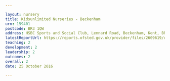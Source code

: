```yaml
---

layout: nursery
title: Kidsunlimited Nurseries - Beckenham
urn: 159401
postcode: BR3 1QW
address: HSBC Sports and Social Club, Lennard Road, Beckenham, Kent, BR3 1QW
latestReportUrl: https://reports.ofsted.gov.uk/provider/files/2609619/urn/159401.pdf
teaching: 2
development: 2
leadership: 2
outcomes: 2
overall: 2
date: 25 October 2016

---
```

